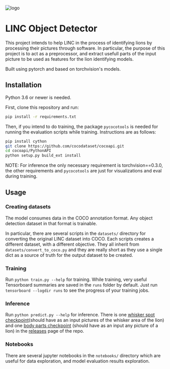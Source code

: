 ![logo](http://linclion.com/linc/wp-content/uploads/2015/06/lincLogo1200-e1525280990866.png)

# LINC Object Detector

This project intends to help LINC in the process of identifying lions by processing their pictures through software. In particular, the purpose of this project is to act as a preprocessor, and extract usefull parts of the input picture to be used as features for the lion identifying models.

Built using pytorch and based on torchvision's models.

## Installation
Python 3.6 or newer is needed.

First, clone this repository and run:
```bash
pip install -r requirements.txt
```

Then, if you intend to do training, the package `pycocotools` is needed for running the evaluation scripts while training. Instructions are as follows:
```bash
pip install cython
git clone https://github.com/cocodataset/cocoapi.git
cd cocoapi/PythonAPI
python setup.py build_ext install
```

NOTE: For inference the only necessary requirement is torchvision==0.3.0, the other requirements and `pycocotools` are just for visualizations and eval during training.

## Usage

### Creating datasets
The model consumes data in the COCO annotation format. Any object detection dataset in that format is trainable.

In particular, there are several scripts in the `datasets/` directory for converting the original LINC dataset into COCO. Each scripts creates a different dataset, with a different objective. They all inherit from `datasets/convert_to_coco.py` and they are really short as they use a single dict as a source of truth for the output dataset to be created.

### Training
Run `python train.py --help` for training. While training, very useful Tensorboard summaries are saved in the `runs` folder by default. Just run `tensorboard --logdir runs` to see the progress of your training jobs.

### Inference
Run `python predict.py --help` for inference. There is one [whisker spot checkpoint](https://github.com/tryolabs/LINC/releases/download/v0.0.2/whiskers.pth)(should have as an input pictures of the whisker area of the lion) and one [body parts checkpoint](https://github.com/tryolabs/LINC/releases/download/v0.0.2/body_parts.pth) (should have as an input any picture of a lion) in the [releases](https://github.com/tryolabs/LINC/releases) page of the repo.

### Notebooks
There are several jupyter notebooks in the `notebooks/` directory which are useful for data exploration, and model evaluation results exploration.